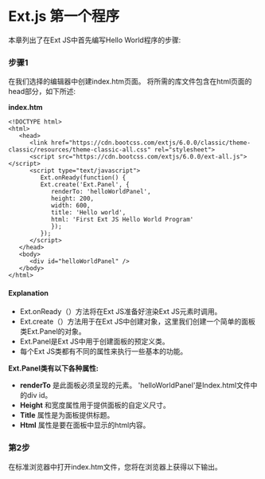 # Ext.js 第一个程序

本章列出了在Ext JS中首先编写Hello World程序的步骤:

### 步骤1

在我们选择的编辑器中创建index.htm页面。 将所需的库文件包含在html页面的head部分，如下所述:

**index.htm**

```
<!DOCTYPE html>
<html>
   <head>
      <link href="https://cdn.bootcss.com/extjs/6.0.0/classic/theme-classic/resources/theme-classic-all.css" rel="stylesheet">
      <script src="https://cdn.bootcss.com/extjs/6.0.0/ext-all.js"></script>
      <script type="text/javascript">
         Ext.onReady(function() {
         Ext.create('Ext.Panel', {
            renderTo: 'helloWorldPanel',
            height: 200,
            width: 600,
            title: 'Hello world',
            html: 'First Ext JS Hello World Program'
            });
         });
      </script>
   </head>
   <body>
      <div id="helloWorldPanel" />
   </body>
</html>
```

#### Explanation

- Ext.onReady（）方法将在Ext JS准备好渲染Ext JS元素时调用。
- Ext.create（）方法用于在Ext JS中创建对象，这里我们创建一个简单的面板类Ext.Panel的对象。
- Ext.Panel是Ext JS中用于创建面板的预定义类。
- 每个Ext JS类都有不同的属性来执行一些基本的功能。

**Ext.Panel类有以下各种属性:**

- **renderTo** 是此面板必须呈现的元素。 \'helloWorldPanel\'是Index.html文件中的div id。
- **Height** 和宽度属性用于提供面板的自定义尺寸。
- **Title** 属性是为面板提供标题。
- **Html** 属性是要在面板中显示的html内容。

### 第2步

在标准浏览器中打开index.htm文件，您将在浏览器上获得以下输出。


  